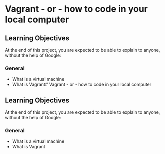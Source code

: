 # Vagrant - or - how to code in your local computer
## Learning Objectives
At the end of this project, you are expected to be able to explain to anyone, without the help of Google:
### General
* What is a virtual machine
* What is Vagrant# Vagrant - or - how to code in your local computer
## Learning Objectives
At the end of this project, you are expected to be able to explain to anyone, without the help of Google:
### General
* What is a virtual machine
* What is Vagrant
